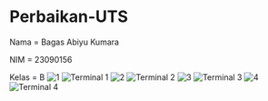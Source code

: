 # Perbaikan-UTS
Nama = Bagas Abiyu Kumara

NIM = 23090156

Kelas = B
![1](https://github.com/Bagas34645/Perbaikan-UTS/assets/149683919/3107a4c9-ea29-4319-a7a0-098cc6e5f274)
![Terminal 1](https://github.com/Bagas34645/Perbaikan-UTS/assets/149683919/13e8cd49-964b-4f11-b6a8-9d4ea9c97af4)
![2](https://github.com/Bagas34645/Perbaikan-UTS/assets/149683919/15d301e2-46f5-4405-aefc-98c17127c6a1)
![Terminal 2](https://github.com/Bagas34645/Perbaikan-UTS/assets/149683919/81f98ed4-7493-4f36-8659-269c629aba9d)
![3](https://github.com/Bagas34645/Perbaikan-UTS/assets/149683919/f5ac0865-9eae-4bb3-9ae4-f70fc9d71f2e)
![Terminal 3](https://github.com/Bagas34645/Perbaikan-UTS/assets/149683919/510f4fed-41a3-4e56-a1e7-32a87447c2cd)
![4](https://github.com/Bagas34645/Perbaikan-UTS/assets/149683919/c8721e9b-6c48-4066-a39e-7fdf43143e84)
![Terminal 4](https://github.com/Bagas34645/Perbaikan-UTS/assets/149683919/d63e1143-5aa8-44c4-8395-fd254c96e252)
